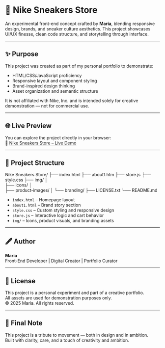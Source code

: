 # 👟 Nike Sneakers Store

An experimental front-end concept crafted by **Maria**, blending responsive design, brands, and sneaker culture aesthetics. This project showcases UI/UX finesse, clean code structure, and storytelling through interface.

---

## ✨ Purpose

This project was created as part of my personal portfolio to demonstrate:
- HTML/CSS/JavaScript proficiency
- Responsive layout and component styling
- Brand-inspired design thinking
- Asset organization and semantic structure

It is not affiliated with Nike, Inc. and is intended solely for creative demonstration — not for commercial use.

---

## 🌐 Live Preview

You can explore the project directly in your browser:  
🔗 [Nike Sneakers Store – Live Demo](https://lavinia-81.github.io/Nike-Store-/)

---

## 🧩 Project Structure
Nike Sneakers Store/ 
├── index.html 
├── about1.htm
├── store.js 
├── style.css 
├── img/ │   
  ├── icons/ │   
  ├── product-images/
  │   └── branding/ 
├── LICENSE.txt
└── README.md



- `index.html` – Homepage layout  
- `about1.html` – Brand story section  
- `style.css` – Custom styling and responsive design  
- `store.js` – Interactive logic and cart behavior  
- `img/` – Icons, product visuals, and branding assets

---

## 🖋️ Author

**Maria**  
Front-End Developer | Digital Creator | Portfolio Curator  

---

## 📜 License

This project is a personal experiment and part of a creative portfolio.  
All assets are used for demonstration purposes only.  
© 2025 Maria. All rights reserved.

---

## 💬 Final Note

This project is a tribute to movement — both in design and in ambition.  
Built with clarity, care, and a touch of creativity and ambition.
